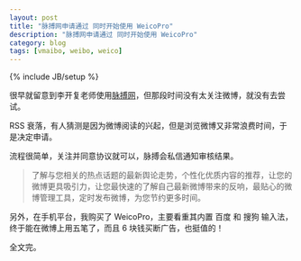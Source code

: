 ```yaml
---
layout: post
title: "脉搏网申请通过 同时开始使用 WeicoPro"
description: "脉搏网申请通过 同时开始使用 WeicoPro"
category: blog
tags: [vmaibo, weibo, weico]
---
```

{% include JB/setup %}

很早就留意到李开复老师使用[脉搏网](http://www.vmaibo.com/)，但那段时间没有太关注微博，就没有去尝试。

RSS 衰落，有人猜测是因为微博阅读的兴起，但是浏览微博又非常浪费时间，于是决定申请。

流程很简单，关注并同意协议就可以，脉搏会私信通知审核结果。

>了解与您相关的热点话题的最新舆论走势，个性化优质内容的推荐，让您的微博更具吸引力，让您最快速的了解自己最新微博带来的反响，最贴心的微博管理工具，定时发布微博，为您节约更多时间。

另外，在手机平台，我购买了 WeicoPro，主要看重其内置 百度 和 搜狗 输入法，终于能在微博上用五笔了，而且 6 块钱买断广告，也挺值的！

全文完。


